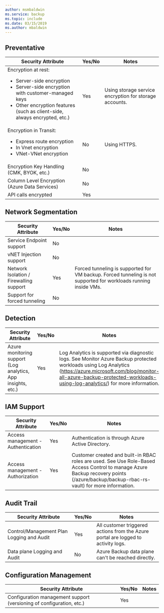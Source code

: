 ```yaml
---
author: msmbaldwin
ms.service: backup
ms.topic: include
ms.date: 03/15/2019
ms.author: mbaldwin
---
```


## Preventative

| Security Attribute | Yes/No | Notes |
|---|---|--|
| Encryption at rest:<ul><li>Server-side encryption</li><li>Server-side encryption with customer-managed keys</li><li>Other encryption features (such as client-side, always encrypted, etc.)</ul>| Yes | Using storage service encryption for storage accounts. |
| Encryption in Transit:<ul><li>Express route encryption</li><li>In Vnet encryption</li><li>VNet-VNet encryption</ul>| No | Using HTTPS. |
| Encryption Key Handling (CMK, BYOK, etc.)| No |  |
| Column Level Encryption (Azure Data Services)| No |  |
| API calls encrypted| Yes |  |

## Network Segmentation

| Security Attribute | Yes/No | Notes |
|---|---|--|
| Service Endpoint support| No |  |
| vNET Injection support| No |  |
| Network Isolation / Firewalling support| Yes | Forced tunneling is supported for VM backup. Forced tunneling is not supported for workloads running inside VMs. |
| Support for forced tunneling | No |  |

## Detection

| Security Attribute | Yes/No | Notes|
|---|---|--|
| Azure monitoring support (Log analytics, App insights, etc.)| Yes | Log Analytics is supported via diagnostic logs. See Monitor Azure Backup protected workloads using Log Analytics (https://azure.microsoft.com/blog/monitor-all-azure-backup-protected-workloads-using-log-analytics/) for more information. |

## IAM Support

| Security Attribute | Yes/No | Notes|
|---|---|--|
| Access management - Authentication| Yes | Authentication is through Azure Active Directory. |
| Access management - Authorization| Yes | Customer created and built-in RBAC roles are used. See Use Role-Based Access Control to manage Azure Backup recovery points (/azure/backup/backup-rbac-rs-vault) for more information. |


## Audit Trail

| Security Attribute | Yes/No | Notes|
|---|---|--|
| Control/Management Plan Logging and Audit| Yes | All customer triggered actions from the Azure portal are logged to activity logs. |
| Data plane Logging and Audit| No | Azure Backup data plane can't be reached directly.  |

## Configuration Management

| Security Attribute | Yes/No | Notes|
|---|---|--|
| Configuration management support (versioning of configuration, etc.)| Yes|  |